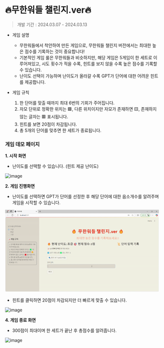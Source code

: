 # 🔥무한워들 챌린지.ver🔥

>개발 기간 : 2024.03.07 - 2024.03.13

- 게임 설명
  - 무한워들에서 착안하여 만든 게임으로, 무한워들 챌린지 버전에서는 최대한 높은 점수를 기록하는 것이 중요합니다!
  - 기본적인 게임 룰은 무한워들과 비슷하지만, 해당 게임은 5게임이 한 세트로 이루어져있고, 시도 횟수가 적을 수록, 힌트를 보지 않을 수록 높은 점수를 기록할 수 있습니다.
  - 난이도 선택이 가능하며 난이도가 올라갈 수록 GPT가 단어에 대한 어려운 힌트를 제공합니다. 

- 게임 규칙
  1. 한 단어를 맞출 때까지 최대 6번의 기회가 주어집니다.
  2. 자모 단위로 정확한 위치는 🟩, 다른 위치이지만 자모가 존재하면 🟨, 존재하지 않는 글자는 🟥 표시됩니다.
  3. 힌트를 보면 20점이 차감됩니다.
  4. 총 5개의 단어를 맞추면 한 세트가 종료됩니다.
  


### 게임 데모 페이지
**1. 시작 화면**
   - 난이도를 선택할 수 있습니다. (힌트 제공 난이도)

![image](https://github.com/user-attachments/assets/5a373abb-c017-47fd-92f0-b52f611b3f65)


**2. 게임 진행화면**
  - 난이도를 선택하면 GPT가 단어를 선정한 후 해당 단어에 대한 음소개수를 알려주며 게임을 시작할 수 있습니다.

![데모](assets/game.gif)

  - 힌트를 클릭하면 20점이 차감되지만 더 빠르게 맞출 수 있습니다.
    
![image](https://github.com/user-attachments/assets/d63cb45c-f3b2-4e3f-ab7f-25b3f436b578)



**4. 게임 종료 화면**
   - 300점이 최대이며 한 세트가 끝난 후 총점수를 알려줍니다.
     
![image](https://github.com/user-attachments/assets/54ef36f2-4faa-4a44-b5ef-05aa0095cecd)
